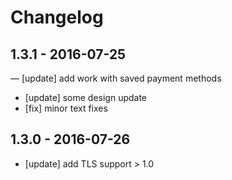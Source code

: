 # Changelog

## 1.3.1 - 2016-07-25

— [update] add work with saved payment methods  
- [update] some design update 
- [fix] minor text fixes

## 1.3.0 - 2016-07-26
	
- [update] add TLS support > 1.0

